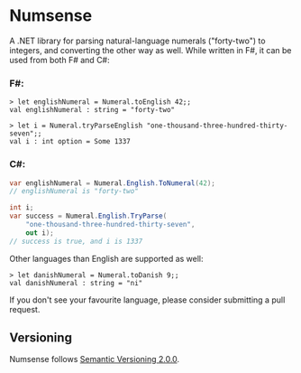 # Numsense

A .NET library for parsing natural-language numerals ("forty-two") to integers, and converting the other way as well. While written in F#, it can be used from both F# and C#:

### F#:

```F#
> let englishNumeral = Numeral.toEnglish 42;;
val englishNumeral : string = "forty-two"

> let i = Numeral.tryParseEnglish "one-thousand-three-hundred-thirty-seven";;
val i : int option = Some 1337
```

### C#:

```C#
var englishNumeral = Numeral.English.ToNumeral(42);
// englishNumeral is "forty-two"

int i;
var success = Numeral.English.TryParse(
    "one-thousand-three-hundred-thirty-seven",
    out i);
// success is true, and i is 1337
```

Other languages than English are supported as well:

```F#
> let danishNumeral = Numeral.toDanish 9;;
val danishNumeral : string = "ni"
```

If you don't see your favourite language, please consider submitting a pull request.

## Versioning

Numsense follows [Semantic Versioning 2.0.0](http://semver.org/spec/v2.0.0.html).